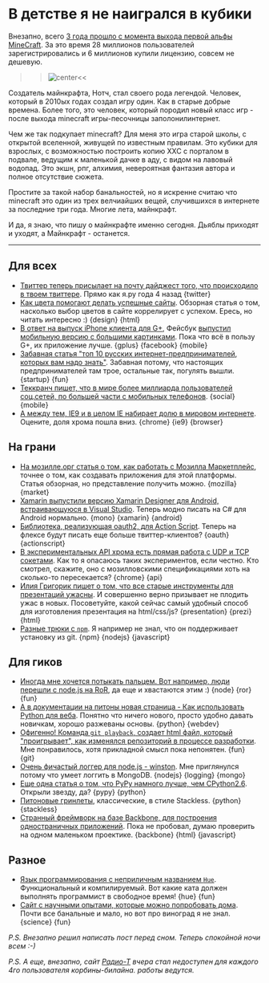 # В детстве я не наигрался в кубики

Внезапно, всего [3 года прошло с момента выхода первой альфы MineCraft](http://www.minecraftforum.net/news/497-minecraft-turns-3-years-old-today/). За это время 28 миллионов пользователей зарегистрировались и 6 миллионов купили лицензию, совсем не дешевую.

>>![center](http://www.minecraftguide.info/wp-content/uploads/2011/03/anm_minecraft_header.png)<<

Создатель майнкрафта, Нотч, стал своего рода легендой. Человек, который в 2010ых годах создал игру один. Как в старые добрые времена. Более того, это человек, который породил новый класс игр - после выхода minecraft игры-песочницы заполонилинтернет.

Чем же так подкупает minecraft? Для меня это игра старой школы, с открытой вселенной, живущей по известным правилам. Это кубики для взрослых, с возможностью построить копию ХХС с порталом в подвале, ведущим к маленькой дачке в аду, с видом на лавовый водопад. Это экшн, рпг, алхимия, невероятная фантазия автора и полное отсутствие сюжета.

Простите за такой набор банальностей, но я искренне считаю что minecraft это один из трех велчиайших вещей, случившихся в интернете за последние три года. Многие лета, майнкрафт.

И да, я знаю, что пишу о майнкрафте именно сегодня. Дьяблы приходят и уходят, а Майнкрафт - останется.

-----

## Для всех
* [Твиттер теперь присылает на почту дайджест того, что происходило в твоем твиттере](http://techcrunch.com/2012/05/14/twitter-email-digest/). Прямо как я.ру года 4 назад {twitter}
* [Как цвета помогают делать успешные сайты](http://www.1stwebdesigner.com/design/colors-in-web-design-make-websites-successful/). Обзорная статья о том, насколько выбор цветов в сайте коррелирует с успехом. Ересь, но читать интересно :) {design} {html}
* [В ответ на выпуск iPhone клиента для G+](http://techcrunch.com/2012/05/13/with-its-new-google-app-google-finally-gets-it-right/), Фейсбук [выпустил мобильную версию с большими картинками](http://mashable.com/2012/05/14/facebook-mobile-app-photos/). Пока что всё в пользу G+, их приложение лучше. {gplus} {facebook} {mobile}
* [Забавная статья "топ 10 русских интернет-предпринимателей, которых вам надо знать"](http://venturevillage.eu/top-10-russian-internet-entrepreneurs). Забавная потому, что настоящих предпринимателей там трое, остальные так, погулять вышли. {startup} {fun}
* [Теккранч пишет, что в мире более миллиарда пользователей соц.сетей, по большей части с мобильных телефонов](http://techcrunch.com/2012/05/14/itu-there-are-now-over-1-billion-users-of-social-media-worldwide-most-on-mobile/). {social} {mobile}
* [А между тем, IE9 и в целом IE набирает долю в мировом интернете](http://www.webmonkey.com/2012/04/internet-explorer-market-share-surges-as-ie-9-wins-hearts-and-minds/). Оцените, доля хрома пошла вниз. {chrome} {ie9} {browser}

## На грани
* [На мозилле.орг статья о том, как работать с Мозилла Маркетплейс](http://hacks.mozilla.org/2012/05/desktop-apps-with-html5-and-the-mozilla-web-runtime/), точнее о том, как создавать приложения для этой платформы. Статья обзорная, но представление получить можно. {mozilla} {market}
* [Xamarin выпустили версию Xamarin Designer для Android, встраивающуюся в Visual Studio](http://blog.xamarin.com/2012/05/14/xamarin-designer-for-android-available-for-visual-studio-and-monodevelop/). Теперь модно писать на C# для Android нормально. {mono} {xamarin} {android}
* [Библиотека, реализующая oauth2, для Action Script](http://blogs.adobe.com/charles/2012/05/oauth-2-0-library-for-actionscript.html). Теперь на флексе будут писать еще больше твиттер-клиентов? {oauth} {actionscript}
* [В экспериментальных API хрома есть прямая работа с UDP и TCP сокетами](http://blog.alexmaccaw.com/chrome-tcp-udp). Как то я опасаюсь таких экспериментов, если честно. Кто смотрел, скажите, оно с мозилловскими спецификациями хоть на сколько-то пересекается? {chrome} {api}
* [Илия Григорик пишет о том, что все старые инструменты для презентаций ужасны](http://www.igvita.com/2012/05/14/all-presentation-software-is-broken/). И совершенно верно призывает не плодить ужас в новых. Посоветуйте, какой сейчас самый удобный способ для изготовления презентация на html/css/js? {presentation} {prezi} {html}
* [Разные трюки с `npm`](http://www.devthought.com/2012/02/17/npm-tricks/). Я например не знал, что он поддерживает установку из git. {npm} {nodejs} {javascript}

## Для гиков
* [Иногда мне хочется потыкать пальцем. Вот например, люди перешли с node.js на RoR](http://blog.targeterapp.com/post/22984987832/why-we-moved-from-nodejs-to-ror), да еще и хвастаются этим :) {node} {ror} {fun}
* [А в документации на питоны новая страница - Как использовать Python для веба](http://docs.python.org/release/3.1.5/howto/webservers.html). Понятно что ничего нового, просто удобно давать новичкам, хорошо разжеваны основы. {python} {webdev}
* [Офигенно! Команда `git playback`, создает html файл, который "проигрывает", как изменялся репозиторий в процессе разработки](http://codingfearlessly.com/2012/05/14/git-playback/). Мне понравилось, хотя прикладной смысл пока непонятен. {fun} {git}
* [Очень фичастый логгер для node.js - winston](https://github.com/flatiron/winston). Мне приглянулся потому что умеет логгить в MongoDB. {nodejs} {logging} {mongo}
* [Еще одна статья о том, что PyPy намного лучше, чем CPython2.6](http://mmopy.com/pypy-worth-it/). Открыли звезду, да? {pypy} {python}
* [Питоновые гринлеты](https://github.com/python-greenlet/greenlet), классические, в стиле Stackless. {python} {stackless}
* [Странный фреймворк на базе Backbone, для построения одностраничных приложений](http://fahad19.github.com/singool/). Пока не пробовал, думаю проверить на одном маленьком проектике. {backbone} {html} {javascript}

## Разное
* [Язык программирования с неприличным названием `Hue`](http://rsms.me/2012/05/14/hue.html). Функциональный и компилируемый. Вот какие ката должен выполнять программист в свободное время! {hue} {fun}
* [Сайт с научными опытами, которые можно попробовать дома](http://www.t2ah.com/). Почти все банальные и мало, но вот про виноград я не знал. {science} {fun}

*P.S. Внезапно решил написать пост перед сном. Теперь спокойной ночи всем :-)*

*P.S. А еще, внезапно, сайт [Радио-Т](http://radio-t.com/) вчера стал недоступен для каждого 4го пользователя корбины-билайна. работы ведутся.*


